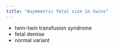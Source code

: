 ```yaml
---
title: "Asymmetric fetal size in twins"
---
```

- twin-twin transfusion syndrome
- fetal demise
- normal variant

